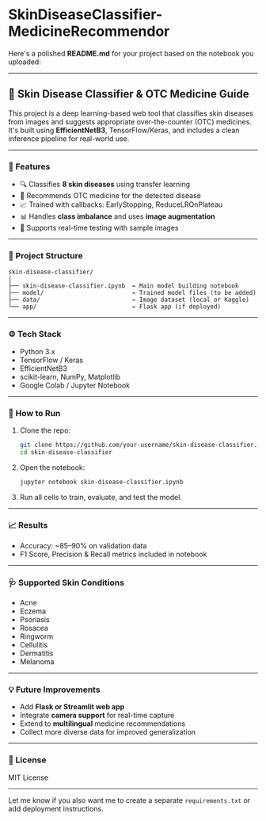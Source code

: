 # SkinDiseaseClassifier-MedicineRecommendor
Here's a polished **README.md** for your project based on the notebook you uploaded:

---

## 🧴 Skin Disease Classifier & OTC Medicine Guide

This project is a deep learning-based web tool that classifies skin diseases from images and suggests appropriate over-the-counter (OTC) medicines. It's built using **EfficientNetB3**, TensorFlow/Keras, and includes a clean inference pipeline for real-world use.

---

### 📌 Features

* 🔍 Classifies **8 skin diseases** using transfer learning
* 💊 Recommends OTC medicine for the detected disease
* 📈 Trained with callbacks: EarlyStopping, ReduceLROnPlateau
* 📊 Handles **class imbalance** and uses **image augmentation**
* 🧪 Supports real-time testing with sample images

---

### 📂 Project Structure

```
skin-disease-classifier/
│
├── skin-disease-classifier.ipynb  ← Main model building notebook
├── model/                         ← Trained model files (to be added)
├── data/                          ← Image dataset (local or Kaggle)
└── app/                           ← Flask app (if deployed)
```

---

### ⚙️ Tech Stack

* Python 3.x
* TensorFlow / Keras
* EfficientNetB3
* scikit-learn, NumPy, Matplotlib
* Google Colab / Jupyter Notebook

---

### 🚀 How to Run

1. Clone the repo:

   ```bash
   git clone https://github.com/your-username/skin-disease-classifier.git
   cd skin-disease-classifier
   ```

2. Open the notebook:

   ```bash
   jupyter notebook skin-disease-classifier.ipynb
   ```

3. Run all cells to train, evaluate, and test the model.

---

### 📈 Results

* Accuracy: \~85–90% on validation data
* F1 Score, Precision & Recall metrics included in notebook

---

### 🩺 Supported Skin Conditions

* Acne
* Eczema
* Psoriasis
* Rosacea
* Ringworm
* Cellulitis
* Dermatitis
* Melanoma

---

### 💡 Future Improvements

* Add **Flask or Streamlit web app**
* Integrate **camera support** for real-time capture
* Extend to **multilingual** medicine recommendations
* Collect more diverse data for improved generalization

---

### 📜 License

MIT License

---

Let me know if you also want me to create a separate `requirements.txt` or add deployment instructions.
